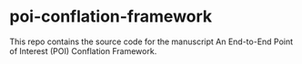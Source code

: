 # poi-conflation-framework
This repo contains the source code for the manuscript An End-to-End Point of Interest (POI) Conflation Framework.

